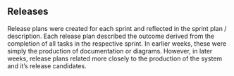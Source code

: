## Releases

Release plans were created for each sprint and reflected in the sprint plan / description. Each release plan described the outcome derived from the completion of all tasks in the respective sprint. In earlier weeks, these were simply the production of documentation or diagrams. However, in later weeks, release plans related more closely to the production of the system and it’s release candidates.
